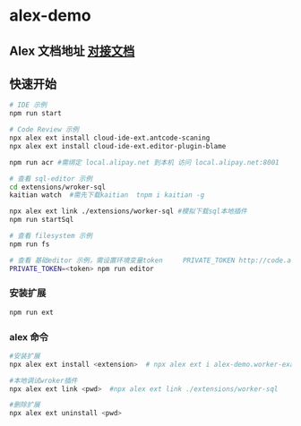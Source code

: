 # alex-demo

## Alex 文档地址 [对接文档](https://yuque.antfin-inc.com/cloud-ide/alex/ad0sp7)

## 快速开始

```bash
# IDE 示例
npm run start

# Code Review 示例
npx alex ext install cloud-ide-ext.antcode-scaning
npx alex ext install cloud-ide-ext.editor-plugin-blame

npm run acr #需绑定 local.alipay.net 到本机 访问 local.alipay.net:8001

# 查看 sql-editor 示例 
cd extensions/wroker-sql
kaitian watch  #需先下载kaitian  tnpm i kaitian -g

npx alex ext link ./extensions/worker-sql #模拟下载sql本地插件
npm run startSql

# 查看 filesystem 示例
npm run fs

# 查看 基础editor 示例，需设置环境变量token     PRIVATE_TOKEN http://code.alipay.com/profile/private_tokens
PRIVATE_TOKEN=<token> npm run editor
```

### 安装扩展

```bash
npm run ext
```

### alex 命令

```bash
#安装扩展
npx alex ext install <extension>  # npx alex ext i alex-demo.worker-example

#本地调试wroker插件
npx alex ext link <pwd>  #npx alex ext link ./extensions/worker-sql

#删除扩展
npx alex ext uninstall <pwd>  
```
